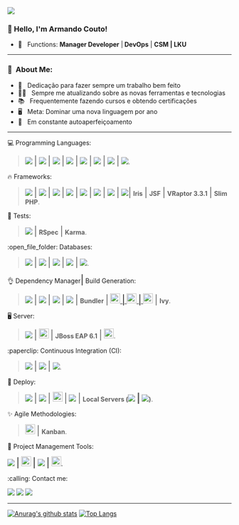 ![](https://komarev.com/ghpvc/?username=armando-couto&color=006bed)
### :wave:	 Hello, I'm <strong>Armando Couto!</strong>

 - 💼 &nbsp;  Functions: <b>Manager Developer</b> |<b> DevOps</b> | <b>CSM | </b><b>LKU</b>

<hr/>
<h3> 👨 &nbsp;About Me:</h3>
 
 - 🤵‍ &nbsp; Dedicação para fazer sempre um trabalho bem feito
 - :running_man: &nbsp; Sempre me atualizando sobre as novas ferramentas e tecnologias
 - 📚  &nbsp; Frequentemente fazendo cursos e obtendo certificações
 - 🖥️ &nbsp; Meta: Dominar uma nova linguagem por ano
 - 🚀  &nbsp; Em constante autoaperfeiçoamento
 

<hr/>







<p align="left">
  💻  Programming Languages:

  ><a href="#" alt="#"><img src="https://img.shields.io/badge/Ruby-CC342D?style=flat&labelColor=black&logo=ruby&logoColor=white"/></a> <span style="font-size: 1.5em;">|</span> <a href="#" alt="#"><img src="https://img.shields.io/badge/Go-00ADD8?style=flat&labelColor=black&logo=go&logoColor=white"/></a> <span style="font-size: 1.5em;">|</span> <a href="#" alt="#">
  <img src="https://camo.githubusercontent.com/cf1a0ef083a2372d7f66b4691d5d25bfd8c098f42871e8da90edb1f32ed187c4/68747470733a2f2f696d672e736869656c64732e696f2f62616467652f2d4a6176615363726970742d626c61636b3f7374796c653d666c61742d737175617265266c6f676f3d6a617661736372697074?style=flat&labelColor=black"/></a> <span style="font-size: 1.5em;">|</span> <a href="#" alt="#">
  <img src="https://camo.githubusercontent.com/e17e119d8c9bb34ac9710be65d35d52a7e04cc260476760305525204df5f34b0/68747470733a2f2f696d672e736869656c64732e696f2f62616467652f2d4a6176612d3030373339363f7374796c653d666c61742d737175617265266c6f676f3d6a617661?style=flat&labelColor=black"/></a> <span style="font-size: 1.5em;">|</span> <a href="#" alt="#">
  <img src="https://img.shields.io/badge/Dart-0175C2?style=flat&labelColor=black&logo=dart&logoColor=white"/></a> <span style="font-size: 1.5em;">|</span> <a href="#" alt="#">
  <img src="https://img.shields.io/badge/Kotlin-0095D5?&style=flat&labelColor=black&logo=kotlin&logoColor=white"/></a> <span style="font-size: 1.5em;">|</span> <a href="#" alt="#">
  <img src="https://camo.githubusercontent.com/8b76dad952a5f01b227f0fc83168009e115d7a0c5f9eca6ea918d6ae4e71b8ff/68747470733a2f2f696d672e736869656c64732e696f2f62616467652f2d547970655363726970742d3030374143433f7374796c653d666c61742d737175617265266c6f676f3d74797065736372697074?style=flat&labelColor=black"/></a> <span style="font-size: 1.5em;">|</span> <a href="#" alt="#">
  <img src="https://img.shields.io/badge/PHP-777BB4?style=flat&labelColor=black&logo=php&logoColor=white"/></a>.
</p>

<p align="left">
  🔥 Frameworks:
  
  > <a href="#" alt="#"><img src="https://img.shields.io/badge/Ruby_on_Rails-CC0000?style=flat&labelColor=black&logo=ruby-on-rails&logoColor=white"/></a> <span style="font-size: 1.5em;">|</span> <a href="#" alt="#"><img src="https://img.shields.io/badge/Vue.js-35495E?style=flat&labelColor=black&logo=vuedotjs&logoColor=4FC08D"/></a> <span style="font-size: 1.5em;">|</span> <a href="#" alt="#"><img src="https://img.shields.io/badge/Node.js-339933?style=flat&labelColor=black&logo=nodedotjs&logoColor=white"/></a> <span style="font-size: 1.5em;">|</span> <a href="#" alt="#">
  <img src="https://camo.githubusercontent.com/e69ce9578893114021fafce756e3f42896d1de997ebd999fa5305bda5ce22f4e/68747470733a2f2f696d672e736869656c64732e696f2f62616467652f2d496f6e69632d3338383046463f7374796c653d666c61742d737175617265266c6f676f3d696f6e6963266c6f676f436f6c6f723d7768697465?style=flat&labelColor=black"/></a> <span style="font-size: 1.5em;">|</span> <a href="#" alt="#">
  <img src="https://camo.githubusercontent.com/174977c27f60a8bdb18c0434360f1381ff22c92bf7402a5e8e21450d31c0305b/68747470733a2f2f696d672e736869656c64732e696f2f62616467652f2d416e67756c61722d4444303033313f7374796c653d666c61742d737175617265266c6f676f3d616e67756c6172?style=flat&labelColor=black"/></a> <span style="font-size: 1.5em;">|</span> <a href="#" alt="#"><img src="https://img.shields.io/badge/jQuery-0769AD?style=flat&labelColor=black&logo=jquery&logoColor=white"/></a> <span style="font-size: 1.5em;">|</span> <a href="#" alt="#">
  <img src="https://camo.githubusercontent.com/d8f7e93bdb728c656b784b48c9229b2224067c147978e345773f21c0ac43f324/68747470733a2f2f696d672e736869656c64732e696f2f62616467652f2d537072696e672d3644423333463f7374796c653d666c61742d737175617265266c6f676f3d737072696e67266c6f676f436f6c6f723d7768697465?style=flat&labelColor=black"/></a> <span style="font-size: 1.5em;">|</span> <a href="#" alt="#"><img src="https://img.shields.io/badge/Spring_Boot-F2F4F9?style=flat&labelColor=black&logo=spring-boot"/></a><span style="font-size: 1.5em;">|</span> <strong>Iris</strong> <span style="font-size: 1.5em;">|</span> <strong>JSF</strong> <span style="font-size: 1.5em;">|</span> <strong>VRaptor 3.3.1</strong> <span style="font-size: 1.5em;">|</span> <strong>Slim PHP</strong>.
</p>

<p align="left">
  🧪 Tests: 
  
  ><a href="#" alt="#"><img src="https://img.shields.io/badge/Junit5-25A162?style=flat&labelColor=black&logo=junit5&logoColor=white"/></a> <span style="font-size: 1.5em;">|</span>
  <strong>RSpec</strong> <span style="font-size: 1.5em;">|</span> <strong>Karma</strong>.
</p>

<p align="left">
  :open_file_folder: Databases:
  
  ><a href="#" alt="#"><img src="https://img.shields.io/badge/PostgreSQL-316192?style=flat&labelColor=black&logo=postgresql&logoColor=white"/></a> <span style="font-size: 1.5em;">|</span> <a href="#" alt="#">
  <img src="https://camo.githubusercontent.com/392fa71fd2737088b6d21ba33f3d2fb6e1ac7c61142cdbe56c1d688ecf781ab8/68747470733a2f2f696d672e736869656c64732e696f2f62616467652f2d4d6f6e676f44422d626c61636b3f7374796c653d666c61742d737175617265266c6f676f3d6d6f6e676f6462?style=flat&labelColor=black"/></a> <span style="font-size: 1.5em;">|</span> <a href="#" alt="#">
  <img src="https://camo.githubusercontent.com/e2d7cd23da0444893705e2927f3d5de4c3cb03b93fe119c637c16ab485cd378d/68747470733a2f2f696d672e736869656c64732e696f2f62616467652f2d53514c2532305365727665722d4343323932373f7374796c653d666c61742d737175617265266c6f676f3d6d6963726f736f66742d73716c2d736572766572266c6f676f436f6c6f723d7768697465?style=flat&labelColor=black"/></a> <span style="font-size: 1.5em;">|</span> <a href="#" alt="#">
  <img src="https://camo.githubusercontent.com/0b8c9a9b23895b6df5ee44e3cb68d7b8287cf5e232fa6f439f5756e2d853c494/68747470733a2f2f696d672e736869656c64732e696f2f62616467652f46697265626173652d4646434132383f7374796c653d666c61742d737175617265266c6f676f3d6669726562617365266c6f676f436f6c6f723d7768697465?style=flat&labelColor=black"/></a> <span style="font-size: 1.5em;">|</span> <a href="#" alt="#">
  <img src="https://camo.githubusercontent.com/4eade77f6242a74645c408f1cc48b4c05f3c7c8a74d0bf15c2a1e259e4d357d9/68747470733a2f2f696d672e736869656c64732e696f2f62616467652f2d4d7953514c2d3434373941313f7374796c653d666c61742d737175617265266c6f676f3d6d7973716c266c6f676f436f6c6f723d7768697465?style=flat&labelColor=black"/></a>.
</p>

<p align="left">
  👌 Dependency Manager<span style="font-size: 1.5em;">|</span> Build Generation: 
  
  > <a href="#" alt="#"><img src="https://img.shields.io/badge/npm-CB3837?style=flat&labelColor=black&logo=npm&logoColor=white"/></a> <span style="font-size: 1.5em;">|</span> <a href="#" alt="#">
  <img src="https://camo.githubusercontent.com/cc30bafe0dff6e08e6394085af4f06b8d381a94b2979f0ddc52b0deb7d068ebe/68747470733a2f2f696d672e736869656c64732e696f2f62616467652f2d4a46726f672d3431424634373f7374796c653d666c61742d737175617265266c6f676f3d6a66726f67266c6f676f436f6c6f723d7768697465?style=flat&labelColor=black"/></a> <span style="font-size: 1.5em;">|</span> <a href="#" alt="#"><img src="https://img.shields.io/badge/apache_maven-C71A36?style=flat&labelColor=black&logo=apachemaven&logoColor=white"/></a>  <span style="font-size: 1.5em;">|</span>  <a href="#" alt="#"><img src="https://img.shields.io/badge/gradle-02303A?style=flat&labelColor=black&logo=gradle&logoColor=white"/></a> <span style="font-size: 1.5em;">|</span> <strong>Bundler</strong> <span style="font-size: 1.5em;">|</span> <a href="#" alt="#"><img src="https://img.shields.io/static/v1?style=for-the-badge&message=Bower&color=EF5734&logo=Bower&logoColor=FFFFFF&label=" style="height: 22px;"/> <span style="font-size: 1.5em;">|</span> <a href="#" alt="#"><img src="https://img.shields.io/static/v1?style=for-the-badge&message=Grunt&color=222222&logo=Grunt&logoColor=FAA918&label=" style="height: 22px;"/> <span style="font-size: 1.5em;">|</span> <a href="#" alt="#"><img src="https://img.shields.io/static/v1?style=for-the-badge&message=Apache+Ant&color=A81C7D&logo=Apache+Ant&logoColor=FFFFFF&label=" style="height: 22px;"/></a> <span style="font-size: 1.5em;">|</span> <strong>Ivy</strong>.
</p>

<p align="left">
  🖥️ Server:
  
  > <a href="#" alt="#"><img src="https://img.shields.io/badge/Nginx-009639?style=flat&labelColor=black&logo=nginx&logoColor=white"/></a> <span style="font-size: 1.5em;">|</span> <a href="#" alt="#"><img src="https://img.shields.io/static/v1?style=for-the-badge&message=Apache+Tomcat&color=222222&logo=Apache+Tomcat&logoColor=F8DC75&label=" style="height: 22px;"/></a> <span style="font-size: 1.5em;">|</span> <strong>JBoss EAP 6.1</strong> <span style="font-size: 1.5em;">|</span> <a href="#" alt="#"><img src="https://img.shields.io/static/v1?style=for-the-badge&message=Eclipse+Jetty&color=FC390E&logo=Eclipse+Jetty&logoColor=FFFFFF&label=" style="height: 22px;"/></a>.
</p>

<p align="left">
  :paperclip: Continuous Integration (CI):
  
  ><a href="#" alt="#"><img src="https://img.shields.io/badge/GitHub_Actions-2088FF?style=flat&labelColor=black&logo=github-actions&logoColor=white"/></a> <span style="font-size: 1.5em;">|</span> <a href="#" alt="#"><img src="https://img.shields.io/badge/Bitbucket-0747a6?style=flat&labelColor=black&logo=bitbucket&logoColor=white"/></a> <span style="font-size: 1.5em;">|</span> <a href="#" alt="#"><img src="https://img.shields.io/badge/Jenkins-D24939?style=flat&labelColor=black&logo=Jenkins&logoColor=white"/></a>.
</p>

<p align="left">
  🏬 Deploy:
  
  > <a href="#" alt="#"> <img src="https://camo.githubusercontent.com/204410115a0bb658668e7446bfc6a7eadb6a96a98d81daba65ddaaa541e95f58/68747470733a2f2f696d672e736869656c64732e696f2f62616467652f2d446f636b65722d3234393645443f7374796c653d666c61742d737175617265266c6f676f3d646f636b6572266c6f676f436f6c6f723d7768697465?style=flat&labelColor=black"/></a> <span style="font-size: 1.5em;">|</span> <a href="#" alt="#"><img src="https://img.shields.io/badge/Amazon_AWS-FF9900?style=flat&labelColor=black&logo=amazonaws&logoColor=white"/></a> <span style="font-size: 1.5em;">|</span> <a href="#" alt="#"><img src="https://img.shields.io/static/v1?style=for-the-badge&message=Portainer&color=222222&logo=Portainer&logoColor=13BEF9&label=" style="height: 22px;"/></a> <span style="font-size: 1.5em;">|</span> <a href="#" alt="#"><img src="https://img.shields.io/badge/Heroku-430098?style=flat&labelColor=black&logo=heroku&logoColor=white"/></a> <span style="font-size: 1.5em;">|</span> <strong>Local Servers (<a href="#" alt="#"><img src="https://img.shields.io/badge/Ubuntu-E95420?style=flat&labelColor=black&logo=ubuntu&logoColor=white"/></a> <span style="font-size: 1.5em;">|</span> <a href="#" alt="#"><img src="https://img.shields.io/badge/Windows-0078D6?style=flat&labelColor=black&logo=windows&logoColor=white"/></a>)</strong>.
</p>

<p align="left">
  ✨ Agile Methodologies: 
  
  ><a href="#" alt="#"><img src="https://img.shields.io/static/v1?style=for-the-badge&message=Scrum+Alliance&color=009FDA&logo=Scrum+Alliance&logoColor=FFFFFF&label=" style="height: 22px;"/></a> <span style="font-size: 1.5em;">|</span> <strong>Kanban</strong>.
</p>

<p align="left">
  🚧 Project Management Tools: 
  
  ><a href="#" alt="#">
  <img src="https://camo.githubusercontent.com/a95eb8afd7ec4675e0d4888b07848a18ca7a23421d9a8b9e9c61d4c01e984948/68747470733a2f2f696d672e736869656c64732e696f2f62616467652f2d4a4952412d3030353243433f7374796c653d666c61742d737175617265266c6f676f3d6a697261?style=flat&labelColor=black"/></a> <span style="font-size: 1.5em;">|</span> <a href="#" alt="#"><img src="https://img.shields.io/static/v1?style=for-the-badge&message=ClickUp&color=7B68EE&logo=ClickUp&logoColor=FFFFFF&label=" style="height: 22px;"/></a> <span style="font-size: 1.5em;">|</span> <a href="#" alt="#"><img src="https://img.shields.io/badge/Trello-0052CC?style=flat&labelColor=black&logo=trello&logoColor=white"/></a> <span style="font-size: 1.5em;">|</span> <a href="#" alt="#"><img src="https://img.shields.io/static/v1?style=for-the-badge&message=Redmine&color=B32024&logo=Redmine&logoColor=FFFFFF&label=" style="height: 22px;"/></a>.
</p>

<p align="left">
  :calling: Contact me:
  
  >
  <a href="https://www.linkedin.com/in/armando-couto-a841ba53/" alt="Linkedin">
  <img src="https://img.shields.io/badge/-Linkedin-0e76a8?style=flat-square&logo=Linkedin&logoColor=white&link=https://www.linkedin.com/in/armando-couto-a841ba53/" /></a>
  
<a href="https://twitter.com/ArmandoCouto" alt="Twitter">
  <img src="https://img.shields.io/badge/-Twitter-0e76a8?style=flat&logo=Twitter&logoColor=white&color=9cf&link=https://twitter.com/ArmandoCouto"/></a>

<a href="https://armandocouto.com.br/" alt="Site Personal">
  <img src="https://img.shields.io/badge/-Site_Personal-0e76a8?style=flat&logoColor=white&color=orange&link=https://armandocouto.com.br/"/></a>
</p>
</p>

<hr/>

[![Anurag's github stats](https://github-readme-stats.vercel.app/api?username=armando-couto&show_icons=true&theme=chartreuse-dark)](https://github.com/armando-couto/github-readme-stats)
[![Top Langs](https://github-readme-stats.vercel.app/api/top-langs/?username=armando-couto&show_icons=true&theme=chartreuse-dark&layout=compact)](https://github.com/anuraghazra/github-readme-stats)
